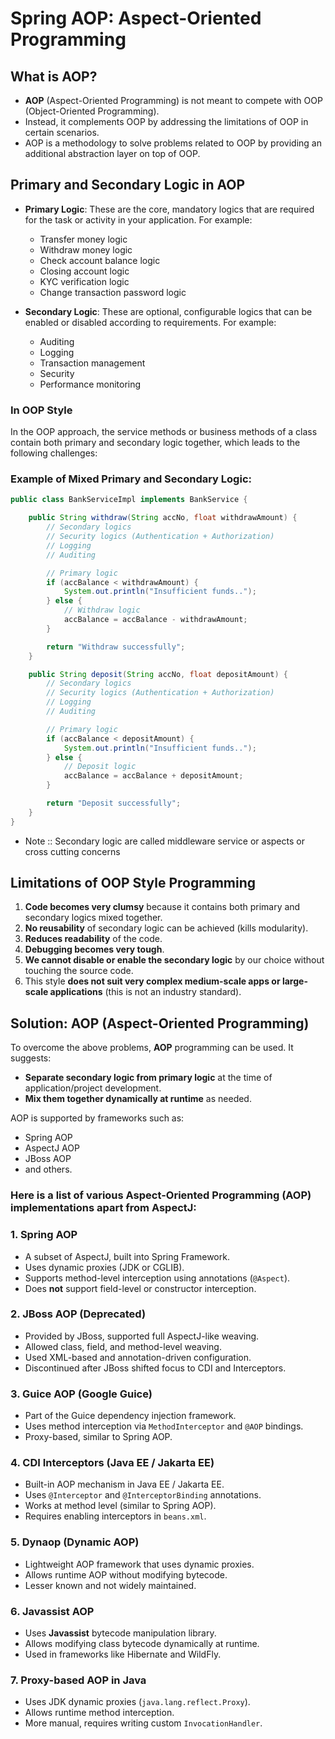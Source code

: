 # Spring AOP: Aspect-Oriented Programming

## What is AOP?

- **AOP** (Aspect-Oriented Programming) is not meant to compete with OOP (Object-Oriented Programming). 
- Instead, it complements OOP by addressing the limitations of OOP in certain scenarios.
- AOP is a methodology to solve problems related to OOP by providing an additional abstraction layer on top of OOP.

## Primary and Secondary Logic in AOP

- **Primary Logic**: These are the core, mandatory logics that are required for the task or activity in your application. For example:
  - Transfer money logic
  - Withdraw money logic
  - Check account balance logic
  - Closing account logic
  - KYC verification logic
  - Change transaction password logic

- **Secondary Logic**: These are optional, configurable logics that can be enabled or disabled according to requirements. For example:
  - Auditing
  - Logging
  - Transaction management
  - Security
  - Performance monitoring

### In OOP Style

In the OOP approach, the service methods or business methods of a class contain both primary and secondary logic together, which leads to the following challenges:

### Example of Mixed Primary and Secondary Logic:

```java
public class BankServiceImpl implements BankService {

    public String withdraw(String accNo, float withdrawAmount) {
        // Secondary logics
        // Security logics (Authentication + Authorization)
        // Logging
        // Auditing

        // Primary logic
        if (accBalance < withdrawAmount) {
            System.out.println("Insufficient funds..");
        } else {
            // Withdraw logic
            accBalance = accBalance - withdrawAmount;
        }

        return "Withdraw successfully";
    }

    public String deposit(String accNo, float depositAmount) {
        // Secondary logics
        // Security logics (Authentication + Authorization)
        // Logging
        // Auditing

        // Primary logic
        if (accBalance < depositAmount) {
            System.out.println("Insufficient funds..");
        } else {
            // Deposit logic
            accBalance = accBalance + depositAmount;
        }

        return "Deposit successfully";
    }
}
```
- Note :: Secondary logic are called middleware service or aspects or cross cutting concerns

## Limitations of OOP Style Programming

1. **Code becomes very clumsy** because it contains both primary and secondary logics mixed together.
2. **No reusability** of secondary logic can be achieved (kills modularity).
3. **Reduces readability** of the code.
4. **Debugging becomes very tough**.
5. **We cannot disable or enable the secondary logic** by our choice without touching the source code.
6. This style **does not suit very complex medium-scale apps or large-scale applications** (this is not an industry standard).

## Solution: AOP (Aspect-Oriented Programming)

To overcome the above problems, **AOP** programming can be used. It suggests:

- **Separate secondary logic from primary logic** at the time of application/project development.
- **Mix them together dynamically at runtime** as needed.

AOP is supported by frameworks such as:
- Spring AOP
- AspectJ AOP
- JBoss AOP
- and others.

### Here is a list of various **Aspect-Oriented Programming (AOP) implementations** apart from AspectJ:  

### **1. Spring AOP**  
   - A subset of AspectJ, built into Spring Framework.  
   - Uses dynamic proxies (JDK or CGLIB).  
   - Supports method-level interception using annotations (`@Aspect`).  
   - Does **not** support field-level or constructor interception.  

### **2. JBoss AOP** (Deprecated)  
   - Provided by JBoss, supported full AspectJ-like weaving.  
   - Allowed class, field, and method-level weaving.  
   - Used XML-based and annotation-driven configuration.  
   - Discontinued after JBoss shifted focus to CDI and Interceptors.  

### **3. Guice AOP** (Google Guice)  
   - Part of the Guice dependency injection framework.  
   - Uses method interception via `MethodInterceptor` and `@AOP` bindings.  
   - Proxy-based, similar to Spring AOP.  

### **4. CDI Interceptors (Java EE / Jakarta EE)**  
   - Built-in AOP mechanism in Java EE / Jakarta EE.  
   - Uses `@Interceptor` and `@InterceptorBinding` annotations.  
   - Works at method level (similar to Spring AOP).  
   - Requires enabling interceptors in `beans.xml`.  

### **5. Dynaop** (Dynamic AOP)  
   - Lightweight AOP framework that uses dynamic proxies.  
   - Allows runtime AOP without modifying bytecode.  
   - Lesser known and not widely maintained.  

### **6. Javassist AOP**  
   - Uses **Javassist** bytecode manipulation library.  
   - Allows modifying class bytecode dynamically at runtime.  
   - Used in frameworks like Hibernate and WildFly.  

### **7. Proxy-based AOP in Java**  
   - Uses JDK dynamic proxies (`java.lang.reflect.Proxy`).  
   - Allows runtime method interception.  
   - More manual, requires writing custom `InvocationHandler`.  

